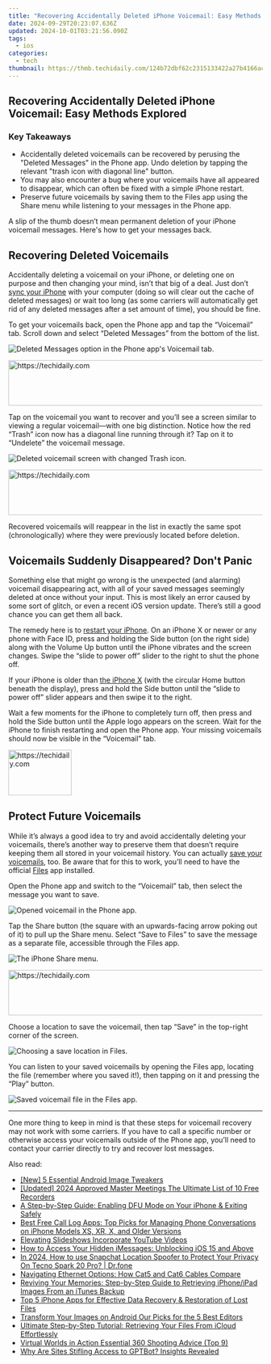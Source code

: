 ```yaml
---
title: "Recovering Accidentally Deleted iPhone Voicemail: Easy Methods Explored"
date: 2024-09-29T20:23:07.636Z
updated: 2024-10-01T03:21:56.090Z
tags:
  - ios
categories:
  - tech
thumbnail: https://thmb.techidaily.com/124b72dbf62c2315133422a27b4166aca8de938c7b4431d8ccd93ecf0eac5efe.png
---
```


## Recovering Accidentally Deleted iPhone Voicemail: Easy Methods Explored

### Key Takeaways

* Accidentally deleted voicemails can be recovered by perusing the "Deleted Messages" in the Phone app. Undo deletion by tapping the relevant "trash icon with diagonal line" button.
* You may also encounter a bug where your voicemails have all appeared to disappear, which can often be fixed with a simple iPhone restart.
* Preserve future voicemails by saving them to the Files app using the Share menu while listening to your messages in the Phone app.

 A slip of the thumb doesn’t mean permanent deletion of your iPhone voicemail messages. Here's how to get your messages back.

##  Recovering Deleted Voicemails

 Accidentally deleting a voicemail on your iPhone, or deleting one on purpose and then changing your mind, isn’t that big of a deal. Just don’t [sync your iPhone](https://extra-resources.techidaily.com/2024-approved-best-web-conversion-solutions-for-direct-hassle-free-gif-to-video/) with your computer (doing so will clear out the cache of deleted messages) or wait too long (as some carriers will automatically get rid of any deleted messages after a set amount of time), you should be fine.

 To get your voicemails back, open the Phone app and tap the “Voicemail” tab. Scroll down and select “Deleted Messages” from the bottom of the list.

![Deleted Messages option in the Phone app's Voicemail tab.](https://static1.howtogeekimages.com/wordpress/wp-content/uploads/2024/08/voicemail-01.jpg) 

<!-- affiliate ads begin -->
<a href="https://imp.i357552.net/c/5597632/994842/11832" target="_top" id="994842">
  <img src="//a.impactradius-go.com/display-ad/11832-994842" border="0" alt="https://techidaily.com" width="728" height="90"/>
</a>
<img height="0" width="0" src="https://imp.i357552.net/i/5597632/994842/11832" style="position:absolute;visibility:hidden;" border="0" />
<!-- affiliate ads end -->

 Tap on the voicemail you want to recover and you’ll see a screen similar to viewing a regular voicemail—with one big distinction. Notice how the red “Trash” icon now has a diagonal line running through it? Tap on it to “Undelete” the voicemail message.

![Deleted voicemail screen with changed Trash icon.](https://static1.howtogeekimages.com/wordpress/wp-content/uploads/2024/08/voicemail-02.jpg) 

<!-- affiliate ads begin -->
<a href="https://appsumo.8odi.net/c/5597632/2144297/7443" target="_top" id="2144297">
  <img src="//a.impactradius-go.com/display-ad/7443-2144297" border="0" alt="https://techidaily.com" width="600" height="90"/>
</a>
<img height="0" width="0" src="https://appsumo.8odi.net/i/5597632/2144297/7443" style="position:absolute;visibility:hidden;" border="0" />
<!-- affiliate ads end -->

 Recovered voicemails will reappear in the list in exactly the same spot (chronologically) where they were previously located before deletion.

##  Voicemails Suddenly Disappeared? Don't Panic

 Something else that might go wrong is the unexpected (and alarming) voicemail disappearing act, with all of your saved messages seemingly deleted at once without your input. This is most likely an error caused by some sort of glitch, or even a recent iOS version update. There’s still a good chance you can get them all back.

 The remedy here is to [restart your iPhone](https://extra-resources.techidaily.com/navigating-to-get-windows-movie-maker-6-installed/). On an iPhone X or newer or any phone with Face ID, press and holding the Side button (on the right side) along with the Volume Up button until the iPhone vibrates and the screen changes. Swipe the “slide to power off” slider to the right to shut the phone off.

 If your iPhone is older than [the iPhone X](https://phone-solutions.techidaily.com/device-unlock-realme-by-drfone-android-unlock-android-unlock/) (with the circular Home button beneath the display), press and hold the Side button until the “slide to power off” slider appears and then swipe it to the right.

 Wait a few moments for the iPhone to completely turn off, then press and hold the Side button until the Apple logo appears on the screen. Wait for the iPhone to finish restarting and open the Phone app. Your missing voicemails should now be visible in the “Voicemail” tab.

<!-- affiliate ads begin -->
<a href="https://25home.pxf.io/c/5597632/2148637/16836" target="_top" id="2148637">
  <img src="//a.impactradius-go.com/display-ad/16836-2148637" border="0" alt="https://techidaily.com" width="125" height="90"/>
</a>
<img height="0" width="0" src="https://25home.pxf.io/i/5597632/2148637/16836" style="position:absolute;visibility:hidden;" border="0" />
<!-- affiliate ads end -->

##  Protect Future Voicemails

 While it’s always a good idea to try and avoid accidentally deleting your voicemails, there’s another way to preserve them that doesn’t require keeping them all stored in your voicemail history. You can actually [save your voicemails](https://digital-screen-recording.techidaily.com/in-2024-game-capture-without-xboxs-intrusive-game-bar/), too. Be aware that for this to work, you’ll need to have the official [Files](https://apps.apple.com/us/app/files/id1232058109) app installed.

 Open the Phone app and switch to the “Voicemail” tab, then select the message you want to save.

![Opened voicemail in the Phone app.](https://static1.howtogeekimages.com/wordpress/wp-content/uploads/2024/08/voicemail-05.jpg) 

 Tap the Share button (the square with an upwards-facing arrow poking out of it) to pull up the Share menu. Select “Save to Files” to save the message as a separate file, accessible through the Files app.

![The iPhone Share menu.](https://static1.howtogeekimages.com/wordpress/wp-content/uploads/2024/08/voicemail-06.jpg) 

<!-- affiliate ads begin -->
<a href="https://ephamedtechinc.pxf.io/c/5597632/2137209/26400" target="_top" id="2137209">
  <img src="//a.impactradius-go.com/display-ad/26400-2137209" border="0" alt="https://techidaily.com" width="728" height="90"/>
</a>
<img height="0" width="0" src="https://ephamedtechinc.pxf.io/i/5597632/2137209/26400" style="position:absolute;visibility:hidden;" border="0" />
<!-- affiliate ads end -->

 Choose a location to save the voicemail, then tap “Save” in the top-right corner of the screen.

![Choosing a save location in Files.](https://static1.howtogeekimages.com/wordpress/wp-content/uploads/2024/08/voicemail-07.jpg) 

 You can listen to your saved voicemails by opening the Files app, locating the file (remember where you saved it!), then tapping on it and pressing the “Play” button.

![Saved voicemail file in the Files app.](https://static1.howtogeekimages.com/wordpress/wp-content/uploads/2024/08/voicemail-08.jpg) 

---

 One more thing to keep in mind is that these steps for voicemail recovery may not work with some carriers. If you have to call a specific number or otherwise access your voicemails outside of the Phone app, you’ll need to contact your carrier directly to try and recover lost messages.

<ins class="adsbygoogle"
     style="display:block"
     data-ad-format="autorelaxed"
     data-ad-client="ca-pub-7571918770474297"
     data-ad-slot="1223367746"></ins>

<ins class="adsbygoogle"
     style="display:block"
     data-ad-client="ca-pub-7571918770474297"
     data-ad-slot="8358498916"
     data-ad-format="auto"
     data-full-width-responsive="true"></ins>

<span class="atpl-alsoreadstyle">Also read:</span>
<div><ul>
<li><a href="https://extra-hints.techidaily.com/new-5-essential-android-image-tweakers/"><u>[New] 5 Essential Android Image Tweakers</u></a></li>
<li><a href="https://visual-screen-recording.techidaily.com/updated-2024-approved-master-meetings-the-ultimate-list-of-10-free-recorders/"><u>[Updated] 2024 Approved Master Meetings The Ultimate List of 10 Free Recorders</u></a></li>
<li><a href="https://os-tips.techidaily.com/a-step-by-step-guide-enabling-dfu-mode-on-your-iphone-and-exiting-safely/"><u>A Step-by-Step Guide: Enabling DFU Mode on Your iPhone & Exiting Safely</u></a></li>
<li><a href="https://os-tips.techidaily.com/best-free-call-log-apps-top-picks-for-managing-phone-conversations-on-iphone-models-xs-xr-x-and-older-versions/"><u>Best Free Call Log Apps: Top Picks for Managing Phone Conversations on iPhone Models XS, XR, X, and Older Versions</u></a></li>
<li><a href="https://youtube-docs.techidaily.com/ting-slideshows-incorporate-youtube-videos/"><u>Elevating Slideshows Incorporate YouTube Videos</u></a></li>
<li><a href="https://os-tips.techidaily.com/how-to-access-your-hidden-imessages-unblocking-ios-15-and-above/"><u>How to Access Your Hidden iMessages: Unblocking iOS 15 and Above</u></a></li>
<li><a href="https://phone-solutions.techidaily.com/in-2024-how-to-use-snapchat-location-spoofer-to-protect-your-privacy-on-tecno-spark-20-pro-drfone-by-drfone-virtual-android/"><u>In 2024, How to use Snapchat Location Spoofer to Protect Your Privacy On Tecno Spark 20 Pro? | Dr.fone</u></a></li>
<li><a href="https://technical-tips.techidaily.com/navigating-ethernet-options-how-cat5-and-cat6-cables-compare/"><u>Navigating Ethernet Options: How Cat5 and Cat6 Cables Compare</u></a></li>
<li><a href="https://os-tips.techidaily.com/reviving-your-memories-step-by-step-guide-to-retrieving-iphoneipad-images-from-an-itunes-backup/"><u>Reviving Your Memories: Step-by-Step Guide to Retrieving iPhone/iPad Images From an iTunes Backup</u></a></li>
<li><a href="https://os-tips.techidaily.com/top-5-iphone-apps-for-effective-data-recovery-and-restoration-of-lost-files/"><u>Top 5 iPhone Apps for Effective Data Recovery & Restoration of Lost Files</u></a></li>
<li><a href="https://extra-information.techidaily.com/transform-your-images-on-android-our-picks-for-the-5-best-editors/"><u>Transform Your Images on Android Our Picks for the 5 Best Editors</u></a></li>
<li><a href="https://os-tips.techidaily.com/ultimate-step-by-step-tutorial-retrieving-your-files-from-icloud-effortlessly/"><u>Ultimate Step-by-Step Tutorial: Retrieving Your Files From iCloud Effortlessly</u></a></li>
<li><a href="https://fox-boxes.techidaily.com/virtual-worlds-in-action-essential-360-shooting-advice-top-9/"><u>Virtual Worlds in Action Essential 360 Shooting Advice (Top 9)</u></a></li>
<li><a href="https://tech-haven.techidaily.com/why-are-sites-stifling-access-to-gptbot-insights-revealed/"><u>Why Are Sites Stifling Access to GPTBot? Insights Revealed</u></a></li>
</ul></div>


